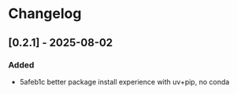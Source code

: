 # Changelog

## [0.2.1] - 2025-08-02

### Added
- 5afeb1c better package install experience with uv+pip, no conda
